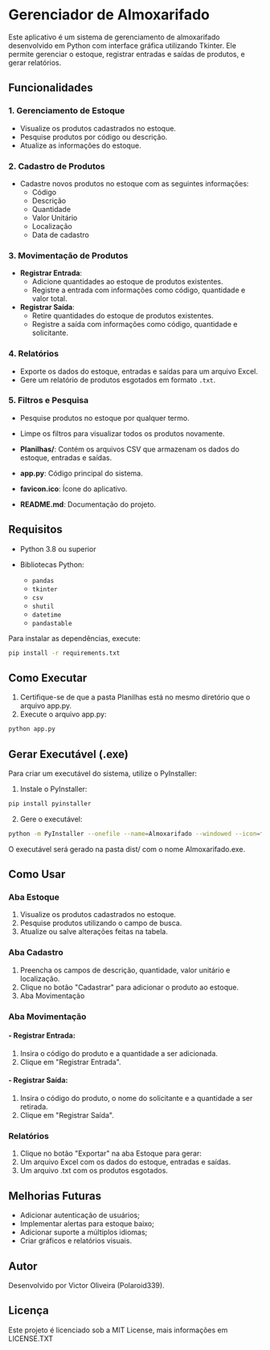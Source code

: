 # Gerenciador de Almoxarifado

Este aplicativo é um sistema de gerenciamento de almoxarifado desenvolvido em Python com interface gráfica utilizando Tkinter. Ele permite gerenciar o estoque, registrar entradas e saídas de produtos, e gerar relatórios.


## Funcionalidades

### 1. **Gerenciamento de Estoque**
- Visualize os produtos cadastrados no estoque.
- Pesquise produtos por código ou descrição.
- Atualize as informações do estoque.

### 2. **Cadastro de Produtos**

- Cadastre novos produtos no estoque com as seguintes informações:
  - Código
  - Descrição
  - Quantidade
  - Valor Unitário
  - Localização
  - Data de cadastro

### 3. **Movimentação de Produtos**

- **Registrar Entrada**:
  - Adicione quantidades ao estoque de produtos existentes.
  - Registre a entrada com informações como código, quantidade e valor total.
- **Registrar Saída**:
  - Retire quantidades do estoque de produtos existentes.
  - Registre a saída com informações como código, quantidade e solicitante.

### 4. **Relatórios**

- Exporte os dados do estoque, entradas e saídas para um arquivo Excel.
- Gere um relatório de produtos esgotados em formato `.txt`.

### 5. **Filtros e Pesquisa**

- Pesquise produtos no estoque por qualquer termo.
- Limpe os filtros para visualizar todos os produtos novamente.

- **Planilhas/**: Contém os arquivos CSV que armazenam os dados do estoque, entradas e saídas.
- **app.py**: Código principal do sistema.
- **favicon.ico**: Ícone do aplicativo.
- **README.md**: Documentação do projeto.

## Requisitos

- Python 3.8 ou superior
- Bibliotecas Python:
  
  - `pandas`
  - `tkinter`
  - `csv`
  - `shutil`
  - `datetime`
  - `pandastable`

Para instalar as dependências, execute:
```bash
pip install -r requirements.txt
```

## Como Executar
1. Certifique-se de que a pasta Planilhas está no mesmo diretório que o arquivo app.py.
2. Execute o arquivo app.py:
```bash
python app.py
```

## Gerar Executável (.exe)

Para criar um executável do sistema, utilize o PyInstaller:

1. Instale o PyInstaller:
```bash
pip install pyinstaller
```

2. Gere o executável:
```bash
python -m PyInstaller --onefile --name=Almoxarifado --windowed --icon=favicon.ico --add-data "Planilhas;Planilhas" app.py
```

O executável será gerado na pasta dist/ com o nome Almoxarifado.exe.

## Como Usar

### Aba Estoque
1. Visualize os produtos cadastrados no estoque.
2. Pesquise produtos utilizando o campo de busca.
3. Atualize ou salve alterações feitas na tabela.

### Aba Cadastro
1. Preencha os campos de descrição, quantidade, valor unitário e localização.
2. Clique no botão "Cadastrar" para adicionar o produto ao estoque.
3. Aba Movimentação

### Aba Movimentação

#### - Registrar Entrada:
1. Insira o código do produto e a quantidade a ser adicionada.
2. Clique em "Registrar Entrada".

#### - Registrar Saída:
1. Insira o código do produto, o nome do solicitante e a quantidade a ser retirada.
2. Clique em "Registrar Saída".

### Relatórios
1. Clique no botão "Exportar" na aba Estoque para gerar:
2. Um arquivo Excel com os dados do estoque, entradas e saídas.
3. Um arquivo .txt com os produtos esgotados.

## Melhorias Futuras
- Adicionar autenticação de usuários;
- Implementar alertas para estoque baixo;
- Adicionar suporte a múltiplos idiomas;
- Criar gráficos e relatórios visuais.

## Autor
Desenvolvido por Victor Oliveira (Polaroid339).

## Licença
Este projeto é licenciado sob a MIT License, mais informações em LICENSE.TXT
